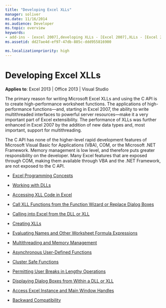 ```yaml
---
title: "Developing Excel XLLs"
manager: soliver
ms.date: 11/16/2014
ms.audience: Developer
ms.topic: overview
keywords:
- add-ins - [excel 2007],developing XLLs - [Excel 2007],XLLs - [Excel 2007], developing
ms.assetid: dd27ae4d-ef97-47db-885c-ddd955816900

ms.localizationpriority: high
---
```


# Developing Excel XLLs

**Applies to**: Excel 2013 | Office 2013 | Visual Studio 
  
The primary reason for writing Microsoft Excel XLLs and using the C API is to create high-performance worksheet functions. The applications of high-performance functions—and, starting in Excel 2007, the ability to write multithreaded interfaces to powerful server resources—make it a very important part of Excel extensibility. The performance of XLLs was further enhanced in Excel 2007 by the addition of new data types and, most important, support for multithreading.
  
The C API has none of the higher-level rapid development features of Microsoft Visual Basic for Applications (VBA), COM, or the Microsoft .NET Framework. Memory management is low level, and therefore puts greater responsibility on the developer. Many Excel features that are exposed through COM, making them available through VBA and the .NET Framework, are not exposed to the C API.


- [Excel Programming Concepts](excel-programming-concepts.md)
  
- [Working with DLLs](working-with-dlls.md)
  
- [Accessing XLL Code in Excel](accessing-xll-code-in-excel.md)
  
- [Call XLL Functions from the Function Wizard or Replace Dialog Boxes](how-to-call-xll-functions-from-the-function-wizard-or-replace-dialog-boxes.md)
  
- [Calling into Excel from the DLL or XLL](calling-into-excel-from-the-dll-or-xll.md)
  
- [Creating XLLs](creating-xlls.md)
  
- [Evaluating Names and Other Worksheet Formula Expressions](evaluating-names-and-other-worksheet-formula-expressions.md)
  
- [Multithreading and Memory Management](multithreading-and-memory-management.md)
  
- [Asynchronous User-Defined Functions](asynchronous-user-defined-functions.md)
  
- [Cluster Safe Functions](cluster-safe-functions.md)
  
- [Permitting User Breaks in Lengthy Operations](permitting-user-breaks-in-lengthy-operations.md)
  
- [Displaying Dialog Boxes from Within a DLL or XLL](displaying-dialog-boxes-from-within-a-dll-or-xll.md)
  
- [Access Excel Instance and Main Window Handles](how-to-access-excel-instance-and-main-window-handles.md)
  
- [Backward Compatibility](backward-compatibility.md)
  

